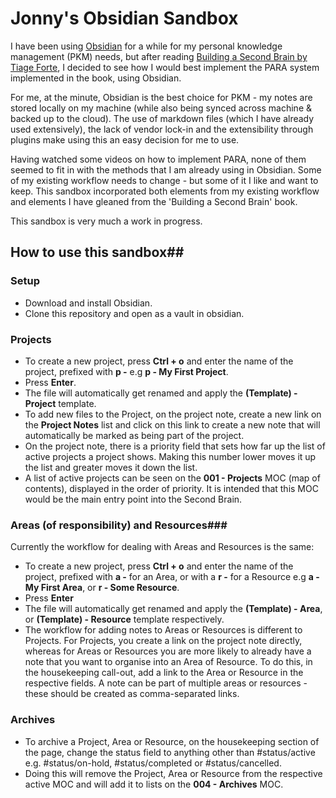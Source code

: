 # Jonny's Obsidian Sandbox

I have been using [Obsidian](https://obsidian.md/) for a while for my personal knowledge management (PKM) needs, but after reading [Building a Second Brain by Tiage Forte](https://www.buildingasecondbrain.com/), I decided to see how I would best implement the PARA system implemented in the book, using Obsidian.

For me, at the minute, Obsidian is the best choice for PKM - my notes are stored locally on my machine (while also being synced across machine & backed up to the cloud). The use of markdown files (which I have already used extensively), the lack of vendor lock-in and the extensibility through plugins make using this an easy decision for me to use.

Having watched some videos on how to implement PARA, none of them seemed to fit in with the methods that I am already using in Obsidian. Some of my existing workflow needs to change - but some of it I like and want to keep. This sandbox incorporated both elements from my existing workflow and elements I have gleaned from the 'Building a Second Brain' book.

This sandbox is very much a work in progress.

## How to use this sandbox##

### Setup ###
- Download and install Obsidian.
- Clone this repository and open as a vault in obsidian.

### Projects ###
- To create a new project, press **Ctrl + o** and enter the name of the project, prefixed with **p -** e.g **p - My First Project**.
- Press **Enter**.
- The file will automatically get renamed and apply the **(Template) - Project** template.
- To add new files to the Project, on the project note, create a new link on the **Project Notes** list and click on this link to create a new note that will automatically be marked as being part of the project.
- On the project note, there is a priority field that sets how far up the list of active projects a project shows. Making this number lower moves it up the list and greater moves it down the list.
- A list of active projects can be seen on the **001 - Projects** MOC (map of contents), displayed in the order of priority. It is intended that this MOC would be the main entry point into the Second Brain.

### Areas (of responsibility) and Resources###
Currently the workflow for dealing with Areas and Resources is the same:
- To create a new project, press **Ctrl + o** and enter the name of the project, prefixed with **a -** for an Area, or with a **r -** for a Resource e.g **a - My First Area**, or **r - Some Resource**.
- Press **Enter**
- The file will automatically get renamed and apply the **(Template) - Area**, or **(Template) - Resource** template respectively.
- The workflow for adding notes to Areas or Resources is different to Projects. For Projects, you create a link on the project note directly, whereas for Areas or Resources you are more likely to already have a note that you want to organise into an Area of Resource. To do this, in the housekeeping call-out, add a link to the Area or Resource in the respective fields. A note can be part of multiple areas or resources - these should be created as comma-separated links.

### Archives ###
- To archive a Project, Area or Resource, on the housekeeping section of the page, change the status field to anything other than #status/active e.g. #status/on-hold, #status/completed or #status/cancelled.
- Doing this will remove the Project, Area or Resource from the respective active MOC and will add it to lists on the **004 - Archives** MOC.